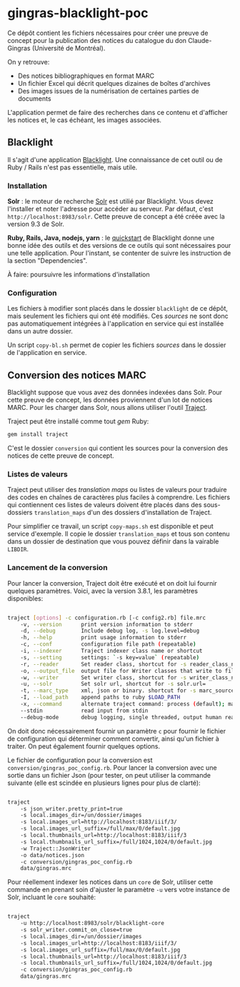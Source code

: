 # gingras-blacklight-poc

Ce dépôt contient les fichiers nécessaires pour créer une preuve de concept pour la publication des notices du catalogue du don Claude-Gingras (Université de Montréal).

On y retrouve:

- Des notices bibliographiques en format MARC
- Un fichier Excel qui décrit quelques dizaines de boîtes d'archives
- Des images issues de la numérisation de certaines parties de documents

L'application permet de faire des recherches dans ce contenu et d'afficher les notices et, le cas échéant, les images associées.

## Blacklight

Il s'agit d'une application [Blacklight](http://projectblacklight.org). Une connaissance de cet outil ou de Ruby / Rails n'est pas essentielle, mais utile.

### Installation

**Solr**
: le moteur de recherche [Solr](https://solr.apache.org/guide/solr/latest/deployment-guide/installing-solr.html) est utilié par Blacklight. Vous devez l'installer et noter l'adresse pour accéder au serveur. Par défaut, c'est `http://localhost:8983/solr`. Cette preuve de concept a été créée avec la version 9.3 de Solr.

**Ruby, Rails, Java, nodejs, yarn**
: le [quickstart](https://github.com/projectblacklight/blacklight/wiki/Quickstart#dependencies) de Blacklight donne une bonne idée des outils et des versions de ce outils qui sont nécessaires pour une telle application. Pour l'instant, se contenter de suivre les instruction de la section "Dependencies".

À faire: poursuivre les informations d'installation

### Configuration

Les fichiers à modifier sont placés dans le dossier `blacklight` de ce dépôt, mais seulement les fichiers qui ont été modifiés. Ces *sources* ne sont donc pas automatiquement intégrées à l'application en service qui est installée dans un autre dossier.

Un script `copy-bl.sh` permet de copier les fichiers *sources* dans le dossier de l'application en service.


## Conversion des notices MARC

Blacklight suppose que vous avez des données indexées dans Solr. Pour cette preuve de concept, les données proviennent d'un lot de notices MARC. Pour les charger dans Solr, nous allons utiliser l'outil [Traject](https://github.com/traject/traject/tree/master).

Traject peut être installé comme tout *gem* Ruby:

```bash
gem install traject
```

C'est le dossier `conversion` qui contient les sources pour la conversion des notices de cette preuve de concept.

### Listes de valeurs

Traject peut utiliser des *translation maps* ou listes de valeurs pour traduire des codes en chaînes de caractères plus faciles à comprendre. Les fichiers qui contiennent ces listes de valeurs doivent être placés dans des sous-dossiers `translation_maps` d'un des dossiers d'installation de Traject.

Pour simplifier ce travail, un script `copy-maps.sh` est disponible et peut service d'exemple. Il copie le dossier `translation_maps` et tous son contenu dans un dossier de destination que vous pouvez définir dans la vairable `LIBDIR`.

### Lancement de la conversion

Pour lancer la conversion, Traject doit être exécuté et on doit lui fournir quelques paramètres. Voici, avec la version 3.8.1, les paramètres disponibles:

```bash

traject [options] -c configuration.rb [-c config2.rb] file.mrc
    -v, --version      print version information to stderr
    -d, --debug        Include debug log, -s log.level=debug
    -h, --help         print usage information to stderr
    -c, --conf         configuration file path (repeatable)
    -i, --indexer      Traject indexer class name or shortcut
    -s, --setting      settings: `-s key=value` (repeatable)
    -r, --reader       Set reader class, shortcut for -s reader_class_name=
    -o, --output_file  output file for Writer classes that write to files
    -w, --writer       Set writer class, shortcut for -s writer_class_name=
    -u, --solr         Set solr url, shortcut for -s solr.url=
    -t, --marc_type    xml, json or binary. shortcut for -s marc_source.type=
    -I, --load_path    append paths to ruby $LOAD_PATH
    -x, --command      alternate traject command: process (default); marcout; commit
    --stdin            read input from stdin
    --debug-mode       debug logging, single threaded, output human readable hashes


```

On doit donc nécessairement fournir un paramètre `c` pour fournir le fichier de configuration qui déterminer comment convertir, ainsi qu'un fichier à traiter. On peut également fournir quelques options.

Le fichier de configuration pour la conversion est `conversion/gingras_poc_config.rb`. Pour lancer la conversion avec une sortie dans un fichier Json (pour tester, on peut utiliser la commande suivante (elle est scindée en plusieurs lignes pour plus de clarté):

```bash

traject
    -s json_writer.pretty_print=true
    -s local.images_dir=/un/dossier/images
    -s local.images_url=http://localhost:8183/iiif/3/
    -s local.images_url_suffix=/full/max/0/default.jpg
    -s local.thumbnails_url=http://localhost:8183/iiif/3
    -s local.thumbnails_url_suffix=/full/1024,1024/0/default.jpg
    -w Traject::JsonWriter
    -o data/notices.json
    -c conversion/gingras_poc_config.rb
    data/gingras.mrc

```

Pour réellement indexer les notices dans un `core` de Solr, utiliser cette commande en prenant soin d'ajuster le paramètre `-u` vers votre instance de Solr, incluant le `core` souhaité:

```bash

traject
    -u http://localhost:8983/solr/blacklight-core
    -s solr_writer.commit_on_close=true
    -s local.images_dir=/un/dossier/images
    -s local.images_url=http://localhost:8183/iiif/3/
    -s local.images_url_suffix=/full/max/0/default.jpg
    -s local.thumbnails_url=http://localhost:8183/iiif/3
    -s local.thumbnails_url_suffix=/full/1024,1024/0/default.jpg
    -c conversion/gingras_poc_config.rb
    data/gingras.mrc

```